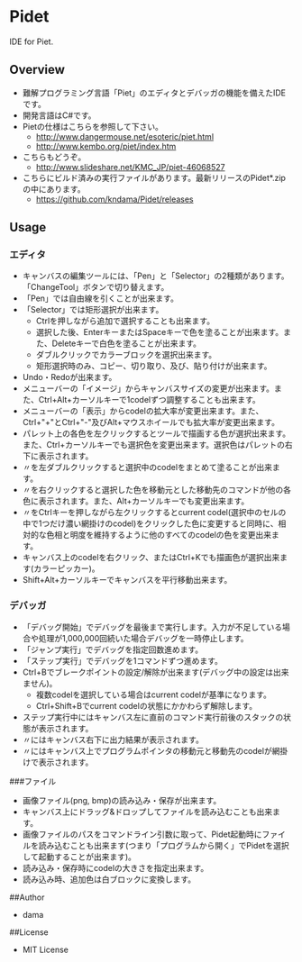 # Pidet
IDE for Piet.

## Overview
- 難解プログラミング言語「Piet」のエディタとデバッガの機能を備えたIDEです。
- 開発言語はC#です。
- Pietの仕様はこちらを参照して下さい。
  - http://www.dangermouse.net/esoteric/piet.html
  - http://www.kembo.org/piet/index.htm
- こちらもどうぞ。
  - http://www.slideshare.net/KMC_JP/piet-46068527
- こちらにビルド済みの実行ファイルがあります。最新リリースのPidet*.zipの中にあります。
  - https://github.com/kndama/Pidet/releases

## Usage
### エディタ
- キャンバスの編集ツールには、「Pen」と「Selector」の2種類があります。「ChangeTool」ボタンで切り替えます。
- 「Pen」では自由線を引くことが出来ます。
- 「Selector」では矩形選択が出来ます。
  - Ctrlを押しながら追加で選択することも出来ます。
  - 選択した後、EnterキーまたはSpaceキーで色を塗ることが出来ます。また、Deleteキーで白色を塗ることが出来ます。
  - ダブルクリックでカラーブロックを選択出来ます。
  - 矩形選択時のみ、コピー、切り取り、及び、貼り付けが出来ます。
- Undo・Redoが出来ます。
- メニューバーの「イメージ」からキャンバスサイズの変更が出来ます。また、Ctrl+Alt+カーソルキーで1codelずつ調整することも出来ます。
- メニューバーの「表示」からcodelの拡大率が変更出来ます。また、Ctrl+"+"とCtrl+"-"及びAlt+マウスホイールでも拡大率が変更出来ます。
- パレット上の各色を左クリックするとツールで描画する色が選択出来ます。また、Ctrl+カーソルキーでも選択色を変更出来ます。選択色はパレットの右下に表示されます。
- 〃を左ダブルクリックすると選択中のcodelをまとめて塗ることが出来ます。
- 〃を右クリックすると選択した色を移動元とした移動先のコマンドが他の各色に表示されます。また、Alt+カーソルキーでも変更出来ます。
- 〃をCtrlキーを押しながら左クリックするとcurrent codel(選択中のセルの中で1つだけ濃い網掛けのcodel)をクリックした色に変更すると同時に、相対的な色相と明度を維持するように他のすべてのcodelの色を変更出来ます。
- キャンバス上のcodelを右クリック、またはCtrl+Kでも描画色が選択出来ます(カラーピッカー)。
- Shift+Alt+カーソルキーでキャンバスを平行移動出来ます。

### デバッガ
- 「デバッグ開始」でデバッグを最後まで実行します。入力が不足している場合や処理が1,000,000回続いた場合デバッグを一時停止します。
- 「ジャンプ実行」でデバッグを指定回数進めます。
- 「ステップ実行」でデバッグを1コマンドずつ進めます。
- Ctrl+Bでブレークポイントの設定/解除が出来ます(デバッグ中の設定は出来ません)。
  - 複数codelを選択している場合はcurrent codelが基準になります。
  - Ctrl+Shift+Bでcurrent codelの状態にかかわらず解除します。
- ステップ実行中にはキャンバス左に直前のコマンド実行前後のスタックの状態が表示されます。
- 〃にはキャンバス右下に出力結果が表示されます。
- 〃にはキャンバス上でプログラムポインタの移動元と移動先のcodelが網掛けで表示されます。

###ファイル
- 画像ファイル(png, bmp)の読み込み・保存が出来ます。
- キャンバス上にドラッグ&ドロップしてファイルを読み込むことも出来ます。
- 画像ファイルのパスをコマンドライン引数に取って、Pidet起動時にファイルを読み込むことも出来ます(つまり「プログラムから開く」でPidetを選択して起動することが出来ます)。
- 読み込み・保存時にcodelの大きさを指定出来ます。
- 読み込み時、追加色は白ブロックに変換します。

##Author
- dama

##License
- MIT License
